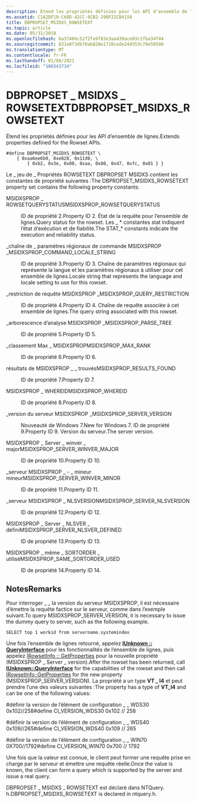 ```yaml
---
description: Étend les propriétés définies pour les API d’ensemble de lignes.
ms.assetid: C1A2DF19-C68D-42CC-9CB2-190F22CB4158
title: DBPROPSET_MSIDXS_ROWSETEXT
ms.topic: article
ms.date: 05/31/2018
ms.openlocfilehash: ba37466c52f2fa9f83e3aa439ace03c1fba34f44
ms.sourcegitcommit: 831e8f3db78ab820e1710cede244553c70e50500
ms.translationtype: MT
ms.contentlocale: fr-FR
ms.lasthandoff: 01/08/2021
ms.locfileid: "106543734"
---
```

# <a name="dbpropset_msidxs_rowsetext"></a><span data-ttu-id="50a35-103">DBPROPSET \_ MSIDXS \_ ROWSETEXT</span><span class="sxs-lookup"><span data-stu-id="50a35-103">DBPROPSET\_MSIDXS\_ROWSETEXT</span></span>

<span data-ttu-id="50a35-104">Étend les propriétés définies pour les API d’ensemble de lignes.</span><span class="sxs-lookup"><span data-stu-id="50a35-104">Extends properties defined for the Rowset APIs.</span></span>

``` syntax
#define DBPROPSET_MSIDXS_ROWSETEXT \
    { 0xaa6ee6b0, 0xe828, 0x11d0, \
        { 0xb2, 0x3e, 0x00, 0xaa, 0x00, 0x47, 0xfc, 0x01 } }
```

<span data-ttu-id="50a35-105">Le \_ jeu de \_ Propriétés ROWSETEXT DBPROPSET MSIDXS contient les constantes de propriété suivantes :</span><span class="sxs-lookup"><span data-stu-id="50a35-105">The DBPROPSET\_MSIDXS\_ROWSETEXT property set contains the following property constants:</span></span>

<dl> <dt>

<span data-ttu-id="50a35-106"><span id="MSIDXSPROP_ROWSETQUERYSTATUS"></span><span id="msidxsprop_rowsetquerystatus"></span>MSIDXSPROP \_ ROWSETQUERYSTATUS</span><span class="sxs-lookup"><span data-stu-id="50a35-106"><span id="MSIDXSPROP_ROWSETQUERYSTATUS"></span><span id="msidxsprop_rowsetquerystatus"></span>MSIDXSPROP\_ROWSETQUERYSTATUS</span></span>
</dt> <dd>

<span data-ttu-id="50a35-107">ID de propriété 2.</span><span class="sxs-lookup"><span data-stu-id="50a35-107">Property ID 2.</span></span> <span data-ttu-id="50a35-108">État de la requête pour l’ensemble de lignes.</span><span class="sxs-lookup"><span data-stu-id="50a35-108">Query status for the rowset.</span></span> <span data-ttu-id="50a35-109">Les \_ \* constantes stat indiquent l’état d’exécution et de fiabilité.</span><span class="sxs-lookup"><span data-stu-id="50a35-109">The STAT\_\* constants indicate the execution and reliability status.</span></span>

</dd> <dt>

<span data-ttu-id="50a35-110"><span id="MSIDXSPROP_COMMAND_LOCALE_STRING"></span><span id="msidxsprop_command_locale_string"></span>\_chaîne de \_ paramètres régionaux de commande MSIDXSPROP \_</span><span class="sxs-lookup"><span data-stu-id="50a35-110"><span id="MSIDXSPROP_COMMAND_LOCALE_STRING"></span><span id="msidxsprop_command_locale_string"></span>MSIDXSPROP\_COMMAND\_LOCALE\_STRING</span></span>
</dt> <dd>

<span data-ttu-id="50a35-111">ID de propriété 3.</span><span class="sxs-lookup"><span data-stu-id="50a35-111">Property ID 3.</span></span> <span data-ttu-id="50a35-112">Chaîne de paramètres régionaux qui représente la langue et les paramètres régionaux à utiliser pour cet ensemble de lignes.</span><span class="sxs-lookup"><span data-stu-id="50a35-112">Locale string that represents the language and locale setting to use for this rowset.</span></span>

</dd> <dt>

<span data-ttu-id="50a35-113"><span id="MSIDXSPROP_QUERY_RESTRICTION"></span><span id="msidxsprop_query_restriction"></span>\_restriction de requête MSIDXSPROP \_</span><span class="sxs-lookup"><span data-stu-id="50a35-113"><span id="MSIDXSPROP_QUERY_RESTRICTION"></span><span id="msidxsprop_query_restriction"></span>MSIDXSPROP\_QUERY\_RESTRICTION</span></span>
</dt> <dd>

<span data-ttu-id="50a35-114">ID de propriété 4.</span><span class="sxs-lookup"><span data-stu-id="50a35-114">Property ID 4.</span></span> <span data-ttu-id="50a35-115">Chaîne de requête associée à cet ensemble de lignes.</span><span class="sxs-lookup"><span data-stu-id="50a35-115">The query string associated with this rowset.</span></span>

</dd> <dt>

<span data-ttu-id="50a35-116"><span id="MSIDXSPROP_PARSE_TREE"></span><span id="msidxsprop_parse_tree"></span>\_arborescence d’analyse MSIDXSPROP \_</span><span class="sxs-lookup"><span data-stu-id="50a35-116"><span id="MSIDXSPROP_PARSE_TREE"></span><span id="msidxsprop_parse_tree"></span>MSIDXSPROP\_PARSE\_TREE</span></span>
</dt> <dd>

<span data-ttu-id="50a35-117">ID de propriété 5.</span><span class="sxs-lookup"><span data-stu-id="50a35-117">Property ID 5.</span></span>

</dd> <dt>

<span data-ttu-id="50a35-118"><span id="MSIDXSPROP_MAX_RANK___"></span><span id="msidxsprop_max_rank___"></span>\_classement Max \_ MSIDXSPROP</span><span class="sxs-lookup"><span data-stu-id="50a35-118"><span id="MSIDXSPROP_MAX_RANK___"></span><span id="msidxsprop_max_rank___"></span>MSIDXSPROP\_MAX\_RANK</span></span> 
</dt> <dd>

<span data-ttu-id="50a35-119">ID de propriété 6.</span><span class="sxs-lookup"><span data-stu-id="50a35-119">Property ID 6.</span></span>

</dd> <dt>

<span data-ttu-id="50a35-120"><span id="MSIDXSPROP_RESULTS_FOUND"></span><span id="msidxsprop_results_found"></span>résultats de MSIDXSPROP \_ \_ trouvés</span><span class="sxs-lookup"><span data-stu-id="50a35-120"><span id="MSIDXSPROP_RESULTS_FOUND"></span><span id="msidxsprop_results_found"></span>MSIDXSPROP\_RESULTS\_FOUND</span></span>
</dt> <dd>

<span data-ttu-id="50a35-121">ID de propriété 7.</span><span class="sxs-lookup"><span data-stu-id="50a35-121">Property ID 7.</span></span>

</dd> <dt>

<span data-ttu-id="50a35-122"><span id="MSIDXSPROP_WHEREID"></span><span id="msidxsprop_whereid"></span>MSIDXSPROP \_ WHEREID</span><span class="sxs-lookup"><span data-stu-id="50a35-122"><span id="MSIDXSPROP_WHEREID"></span><span id="msidxsprop_whereid"></span>MSIDXSPROP\_WHEREID</span></span>
</dt> <dd>

<span data-ttu-id="50a35-123">ID de propriété 8.</span><span class="sxs-lookup"><span data-stu-id="50a35-123">Property ID 8.</span></span>

</dd> <dt>

<span data-ttu-id="50a35-124"><span id="MSIDXSPROP_SERVER_VERSION_"></span><span id="msidxsprop_server_version_"></span>\_version du serveur MSIDXSPROP \_</span><span class="sxs-lookup"><span data-stu-id="50a35-124"><span id="MSIDXSPROP_SERVER_VERSION_"></span><span id="msidxsprop_server_version_"></span>MSIDXSPROP\_SERVER\_VERSION</span></span> 
</dt> <dd>

<span data-ttu-id="50a35-125">Nouveauté de Windows 7.</span><span class="sxs-lookup"><span data-stu-id="50a35-125">New for Windows 7.</span></span> <span data-ttu-id="50a35-126">ID de propriété 9.</span><span class="sxs-lookup"><span data-stu-id="50a35-126">Property ID 9.</span></span> <span data-ttu-id="50a35-127">Version du serveur.</span><span class="sxs-lookup"><span data-stu-id="50a35-127">The server version.</span></span>

</dd> <dt>

<span data-ttu-id="50a35-128"><span id="MSIDXSPROP_SERVER_WINVER_MAJOR"></span><span id="msidxsprop_server_winver_major"></span>MSIDXSPROP \_ Server \_ winver \_ major</span><span class="sxs-lookup"><span data-stu-id="50a35-128"><span id="MSIDXSPROP_SERVER_WINVER_MAJOR"></span><span id="msidxsprop_server_winver_major"></span>MSIDXSPROP\_SERVER\_WINVER\_MAJOR</span></span>
</dt> <dd>

<span data-ttu-id="50a35-129">ID de propriété 10.</span><span class="sxs-lookup"><span data-stu-id="50a35-129">Property ID 10.</span></span>

</dd> <dt>

<span data-ttu-id="50a35-130"><span id="MSIDXSPROP_SERVER_WINVER_MINOR"></span><span id="msidxsprop_server_winver_minor"></span>\_serveur MSIDXSPROP \_ - \_ mineur mineur</span><span class="sxs-lookup"><span data-stu-id="50a35-130"><span id="MSIDXSPROP_SERVER_WINVER_MINOR"></span><span id="msidxsprop_server_winver_minor"></span>MSIDXSPROP\_SERVER\_WINVER\_MINOR</span></span>
</dt> <dd>

<span data-ttu-id="50a35-131">ID de propriété 11.</span><span class="sxs-lookup"><span data-stu-id="50a35-131">Property ID 11.</span></span>

</dd> <dt>

<span data-ttu-id="50a35-132"><span id="MSIDXSPROP_SERVER_NLSVERSION"></span><span id="msidxsprop_server_nlsversion"></span>\_serveur MSIDXSPROP \_ NLSVERSION</span><span class="sxs-lookup"><span data-stu-id="50a35-132"><span id="MSIDXSPROP_SERVER_NLSVERSION"></span><span id="msidxsprop_server_nlsversion"></span>MSIDXSPROP\_SERVER\_NLSVERSION</span></span>
</dt> <dd>

<span data-ttu-id="50a35-133">ID de propriété 12.</span><span class="sxs-lookup"><span data-stu-id="50a35-133">Property ID 12.</span></span>

</dd> <dt>

<span data-ttu-id="50a35-134"><span id="MSIDXSPROP_SERVER_NLSVER_DEFINED_"></span><span id="msidxsprop_server_nlsver_defined_"></span>MSIDXSPROP \_ Server \_ NLSVER \_ défini</span><span class="sxs-lookup"><span data-stu-id="50a35-134"><span id="MSIDXSPROP_SERVER_NLSVER_DEFINED_"></span><span id="msidxsprop_server_nlsver_defined_"></span>MSIDXSPROP\_SERVER\_NLSVER\_DEFINED</span></span> 
</dt> <dd>

<span data-ttu-id="50a35-135">ID de propriété 13.</span><span class="sxs-lookup"><span data-stu-id="50a35-135">Property ID 13.</span></span>

</dd> <dt>

<span data-ttu-id="50a35-136"><span id="MSIDXSPROP_SAME_SORTORDER_USED_"></span><span id="msidxsprop_same_sortorder_used_"></span>MSIDXSPROP \_ même \_ SORTORDER \_ utilisé</span><span class="sxs-lookup"><span data-stu-id="50a35-136"><span id="MSIDXSPROP_SAME_SORTORDER_USED_"></span><span id="msidxsprop_same_sortorder_used_"></span>MSIDXSPROP\_SAME\_SORTORDER\_USED</span></span> 
</dt> <dd>

<span data-ttu-id="50a35-137">ID de propriété 14.</span><span class="sxs-lookup"><span data-stu-id="50a35-137">Property ID 14.</span></span>

</dd> </dl>

## <a name="remarks"></a><span data-ttu-id="50a35-138">Notes</span><span class="sxs-lookup"><span data-stu-id="50a35-138">Remarks</span></span>

<span data-ttu-id="50a35-139">Pour interroger \_ \_ la version du serveur MSIDXSPROP, il est nécessaire d’émettre la requête factice sur le serveur, comme dans l’exemple suivant.</span><span class="sxs-lookup"><span data-stu-id="50a35-139">To query MSIDXSPROP\_SERVER\_VERSION, it is necessary to issue the dummy query to server, such as the following example.</span></span>

`SELECT top 1 workid from servername.systemindex`

<span data-ttu-id="50a35-140">Une fois l’ensemble de lignes retourné, appelez [**IUnknown :: QueryInterface**](/windows/win32/api/unknwn/nf-unknwn-iunknown-queryinterface(q)) pour les fonctionnalités de l’ensemble de lignes, puis appelez [IRowsetInfo :: GetProperties](/previous-versions/windows/desktop/ms719611(v=vs.85)) pour la nouvelle propriété (MSIDXSPROP \_ Server \_ version).</span><span class="sxs-lookup"><span data-stu-id="50a35-140">After the rowset has been returned, call [**IUnknown::QueryInterface**](/windows/win32/api/unknwn/nf-unknwn-iunknown-queryinterface(q)) for the capabilities of the rowset and then call [IRowsetInfo::GetProperties](/previous-versions/windows/desktop/ms719611(v=vs.85)) for the new property (MSIDXSPROP\_SERVER\_VERSION).</span></span> <span data-ttu-id="50a35-141">La propriété a un type **VT \_ I4** et peut prendre l’une des valeurs suivantes :</span><span class="sxs-lookup"><span data-stu-id="50a35-141">The property has a type of **VT\_I4** and can be one of the following values:</span></span>

<span data-ttu-id="50a35-142">\#définir la version de l’élément de configuration \_ \_ WDS30 0x102//258</span><span class="sxs-lookup"><span data-stu-id="50a35-142">\#define CI\_VERSION\_WDS30 0x102 // 258</span></span>

<span data-ttu-id="50a35-143">\#définir la version de l’élément de configuration \_ \_ WDS40 0x109//265</span><span class="sxs-lookup"><span data-stu-id="50a35-143">\#define CI\_VERSION\_WDS40 0x109 // 265</span></span>

<span data-ttu-id="50a35-144">\#définir la version de l’élément de configuration \_ \_ WIN70 0X700//1792</span><span class="sxs-lookup"><span data-stu-id="50a35-144">\#define CI\_VERSION\_WIN70 0x700 // 1792</span></span>

<span data-ttu-id="50a35-145">Une fois que la valeur est connue, le client peut former une requête prise en charge par le serveur et émettre une requête réelle.</span><span class="sxs-lookup"><span data-stu-id="50a35-145">Once the value is known, the client can form a query which is supported by the server and issue a real query.</span></span>

<span data-ttu-id="50a35-146">DBPROPSET \_ MSIDXS \_ ROWSETEXT est déclaré dans NTQuery. h.</span><span class="sxs-lookup"><span data-stu-id="50a35-146">DBPROPSET\_MSIDXS\_ROWSETEXT is declared in ntquery.h.</span></span>

 

 

